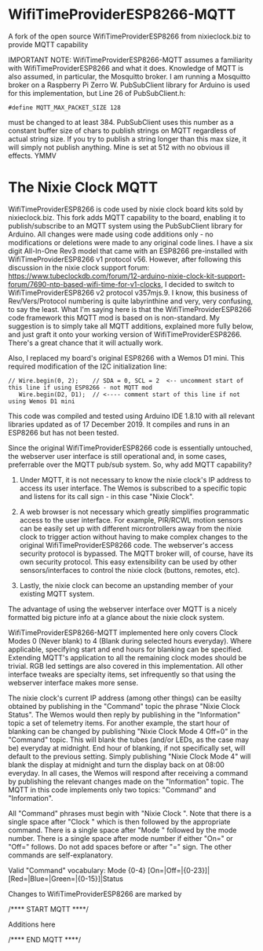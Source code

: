# WifiTimeProviderESP8266-MQTT
A fork of the open source WifiTimeProviderESP8266 from nixieclock.biz to provide MQTT capability

IMPORTANT NOTE: WifiTimeProviderESP8266-MQTT assumes a familiarity with WifiTimeProviderESP8266 and what it does. Knowledge of MQTT is also assumed, in particular, the Mosquitto broker. I am running a Mosquitto broker on a Raspberry Pi Zerro W. PubSubClient library for Arduino is used for this implementation, but Line 26 of PubSubClient.h:

    #define MQTT_MAX_PACKET_SIZE 128 

must be changed to at least 384. PubSubClient uses this number as a constant buffer size of chars to publish strings on MQTT regardless of actual string size. If you try to publish a string longer than this max size, it will simply not publish anything. Mine is set at 512 with no obvious ill effects. YMMV

# The Nixie Clock MQTT

WifiTimeProviderESP8266 is code used by nixie clock board kits sold by nixieclock.biz. This fork adds MQTT capability to the board, enabling it to publish/subscribe to an MQTT system using the PubSubClient library for Arduino. All changes were made using code additions only - no modifications or deletions were made to any original code lines. I have a six digit All-In-One Rev3 model that came with an ESP8266 pre-installed with WifiTimeProviderESP8266 v1 protocol v56. However, after following this discussion in the nixie clock support forum: https://www.tubeclockdb.com/forum/12-arduino-nixie-clock-kit-support-forum/7690-ntp-based-wifi-time-for-v1-clocks, I decided to switch to WifiTimeProviderESP8266 v2 protocol v357mjs.9. I know, this business of Rev/Vers/Protocol numbering is quite labyrinthine and very, very confusing, to say the least. What I'm saying here is that the WifiTimeProviderESP8266 code framework this MQTT mod is based on is non-standard. My suggestion is to simply take all MQTT additions, explained more fully below, and just graft it onto your working version of WifiTimeProviderESP8266. There's a great chance that it will actually work. 

Also, I replaced my board's original ESP8266 with a Wemos D1 mini. This required modification of the I2C initialization line:

    // Wire.begin(0, 2);    // SDA = 0, SCL = 2  <-- uncomment start of this line if using ESP8266 - not MQTT mod
       Wire.begin(D2, D1);  // <---- comment start of this line if not using Wemos D1 mini
   
This code was compiled and tested using Arduino IDE 1.8.10 with all relevant libraries updated as of 17 December 2019. It compiles and runs in an ESP8266 but has not been tested.

Since the original WifiTimeProviderESP8266 code is essentially untouched, the webserver user interface is still operational and, in some cases, preferrable over the MQTT pub/sub system. So, why add MQTT capability?

1.  Under MQTT, it is not necessary to know the nixie clock's IP address to access its user interface. The Wemos is subscribed to a specific topic and listens for its call sign - in this case "Nixie Clock".
    
2.  A web browser is not necessary which greatly simplifies programmatic access to the user interface. For example, PIR/RCWL motion sensors can be easily set up with different microntrollers away from the nixie clock to trigger action without having to make complex changes to the original WifiTimeProviderESP8266 code. The webserver's access security protocol is bypassed. The MQTT broker will, of course, have its own security protocol. This easy extensibility can be used by other sensors/interfaces to control the nixie clock (buttons, remotes, etc).
    
3.  Lastly, the nixie clock can become an upstanding member of your existing MQTT system. 
    
The advantage of using the webserver interface over MQTT is a nicely formatted big picture info at a glance about the nixie clock system. 

WifiTimeProviderESP8266-MQTT implemented here only covers Clock Modes 0 (Never blank) to 4 (Blank during selected hours everyday). Where applicable, specifying start and end hours for blanking can be specified. Extending MQTT's application to all the remaining clock modes should be trivial. RGB led settings are also covered in this implementation. All other interface tweaks are specialty items, set infrequently so that using the webserver interface makes more sense. 

The nixie clock's current IP address (among other things) can be easilty obtained by publishing in the "Command" topic the phrase "Nixie Clock Status". The Wemos would then reply by publishing in the "Information" topic a set of telemetry items. For another example, the start hour of blanking can be changed by publishing "Nixie Clock Mode 4 Off=0" in the "Command" topic. This will blank the tubes (and/or LEDs, as the case may be) everyday at midnight. End hour of blanking, if not specifically set, will default to the previous setting. Simply publishing "Nixie Clock Mode 4" will blank the display at midnight and turn the display back on at 08:00 everyday. In all cases, the Wemos will respond after receiving a command by publishing the relevant changes made on the "Information" topic. The MQTT in this code implements only two topics: "Command" and "Information". 

All "Command" phrases must begin with "Nixie Clock ". Note that there is a single space after "Clock " which is then followed by the appropriate command. There is a single space after "Mode " followed by the mode number. There is a single space after mode number if either "On=" or "Off=" follows. Do not add spaces before or after "=" sign. The other commands are self-explanatory.

Valid "Command" vocabulary: Mode {0-4} [On=|Off=|{0-23}]|[Red=|Blue=|Green=|{0-15}]|Status

Changes to WifiTimeProviderESP8266 are marked by 

/**** START MQTT ****/ 

Additions here

/**** END MQTT ****/
